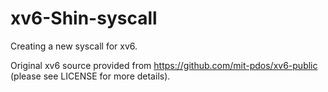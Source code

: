# xv6-Shin-syscall
Creating a new syscall for xv6. 

Original xv6 source provided from https://github.com/mit-pdos/xv6-public (please see LICENSE for more details).
